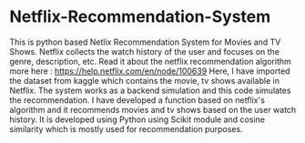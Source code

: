# Netflix-Recommendation-System

This is python based Netlix Recommendation System for Movies and TV Shows.
Netflix collects the watch history of the user and focuses on the genre, description, etc. 
Read it about the netflix recommendation algorithm more here : https://help.netflix.com/en/node/100639
Here, I have imported the dataset from kaggle which contains the movie, tv shows available in Netflix.
The system works as a backend simulation and this code simulates the recommendation.
I have developed a function based on netflix's algorithm and it recommends movies and tv shows based on the user watch history.
It is developed using Python using Scikit module and cosine similarity which is mostly used for recommendation purposes. 

